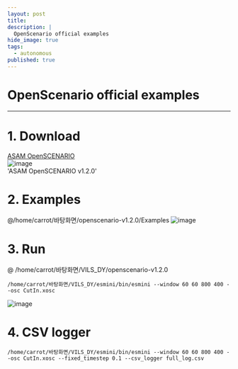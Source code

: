 ```yaml
---
layout: post
title: 
description: |
  OpenScenario official examples
hide_image: true
tags:
  - autonomous
published: true
---
```


# OpenScenario official examples
* * *
# 1. Download
[ASAM OpenSCENARIO](https://www.asam.net/standards/detail/openscenario/)   
![image](https://user-images.githubusercontent.com/69246778/227838148-f37aaf56-64d6-4337-8152-ff9dff10d157.png)   
'ASAM OpenSCENARIO v1.2.0'   

# 2. Examples
@/home/carrot/바탕화면/openscenario-v1.2.0/Examples
![image](https://user-images.githubusercontent.com/69246778/227838261-1afac361-619c-4eee-9e0a-9b7db4d1b675.png)

# 3. Run
@ /home/carrot/바탕화면/VILS_DY/openscenario-v1.2.0
```
/home/carrot/바탕화면/VILS_DY/esmini/bin/esmini --window 60 60 800 400 --osc CutIn.xosc
```
![image](https://user-images.githubusercontent.com/69246778/227838695-cb25001b-6550-4f51-8783-c46858f367b5.png)

# 4. CSV logger
```
/home/carrot/바탕화면/VILS_DY/esmini/bin/esmini --window 60 60 800 400 --osc CutIn.xosc --fixed_timestep 0.1 --csv_logger full_log.csv
```
